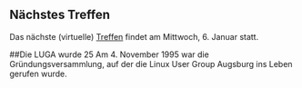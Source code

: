## Nächstes Treffen
Das nächste (virtuelle) [Treffen](/Treffen/Termine/01_2020/) findet am Mittwoch, 6. Januar statt.

##Die LUGA wurde 25
Am 4. November 1995 war die Gründungsversammlung, auf der die 
Linux User Group Augsburg ins Leben gerufen wurde.     
